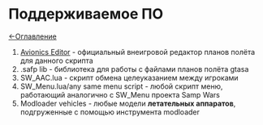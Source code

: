 # Поддерживаемое ПО

[<-Оглавление](https://github.com/d7KrEoL/avionics/blob/main/Readme/Wiki/WIKI.md)

1. [Avionics Editor](https://github.com/d7KrEoL/AvionicsEditor) - официальный внеигровой редактор планов полёта для данного скрипта
2. .safp lib - библиотека для работы с файлами планов полёта gtasa
3. SW_AAC.lua - скрипт обмена целеуказанием между игроками
4. SW_Menu.lua/any same menu script - любой скрипт меню, работающий аналогично с SW_Menu проекта Samp Wars
5. Modloader vehicles - любые модели **летательных аппаратов**, подгруженные с помощью инструмента modloader

